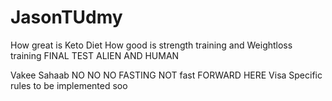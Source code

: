 # JasonTUdmy
How great is Keto Diet
How good is strength training and Weightloss training
FINAL TEST ALIEN AND HUMAN

Vakee Sahaab
NO NO NO FASTING
NOT fast FORWARD HERE
Visa Specific rules to be implemented soo
